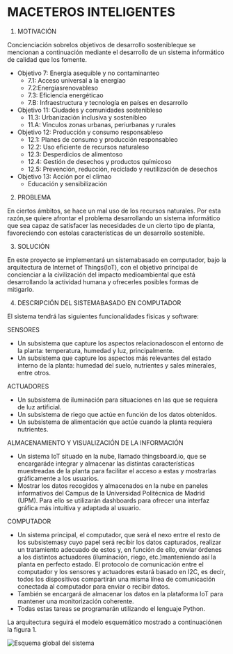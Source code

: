 # MACETEROS INTELIGENTES
1. MOTIVACIÓN

Concienciación sobrelos objetivos de desarrollo sostenibleque se mencionan a continuación mediante el desarrollo de un sistema informático de calidad que los fomente.

+ Objetivo 7: Energía asequible y no contaminanteo
  + 7.1: Acceso universal a la energíao
  + 7.2:Energíasrenovableso
  + 7.3: Eficiencia energéticao
  + 7.B: Infraestructura y tecnología en países en desarrollo
+ Objetivo 11: Ciudades y comunidades sostenibleso
  + 11.3: Urbanización inclusiva y sostenibleo
  + 11.A: Vínculos zonas urbanas, periurbanas y rurales
+ Objetivo 12: Producción y consumo responsableso
  + 12.1: Planes de consumo y producción responsableo
  + 12.2: Uso eficiente de recursos naturaleso
  + 12.3: Desperdicios de alimentoso
  + 12.4: Gestión de desechos y productos químicoso
  + 12.5: Prevención, reducción, reciclado y reutilización de desechos
+ Objetivo 13: Acción por el climao
  + Educación y sensibilización

2. PROBLEMA

En ciertos ámbitos, se hace un mal uso de los recursos naturales. Por esta razón,se quiere afrontar el problema desarrollando un sistema informático que sea capaz de satisfacer las necesidades de un cierto tipo de planta, favoreciendo con estolas características de un desarrollo sostenible.

3. SOLUCIÓN

En este proyecto se implementará un sistemabasado en computador, bajo la arquitectura de Internet of Things(IoT), con el objetivo principal de concienciar a la civilización del impacto medioambiental que está desarrollando la actividad humana y ofrecerles posibles formas de mitigarlo.

4. DESCRIPCIÓN DEL SISTEMABASADO EN COMPUTADOR

El sistema tendrá las siguientes funcionalidades físicas y software:

SENSORES
+ Un subsistema que capture los aspectos relacionadoscon el entorno de la planta: temperatura, humedad y luz, principalmente.
+ Un subsistema que capture los aspectos más relevantes del estado interno de la planta: humedad del suelo, nutrientes y sales minerales, entre otros.

ACTUADORES
+ Un subsistema de iluminación para situaciones en las que se requiera de luz artificial.
+ Un subsistema de riego que actúe en función de los datos obtenidos.
+ Un subsistema de alimentación que actúe cuando la planta requiera nutrientes.

ALMACENAMIENTO Y VISUALIZACIÓN DE LA INFORMACIÓN
+ Un sistema IoT situado en la nube, llamado thingsboard.io, que se encargaráde integrar y almacenar las distintas características muestreadas de la planta para facilitar el acceso a estas y mostrarlas gráficamente a los usuarios.
+ Mostrar los datos recogidos y almacenados en la nube en paneles informativos del Campus de la Universidad Politécnica de Madrid (UPM). Para ello se utilizarán dashboards para ofrecer una interfaz gráfica más intuitiva y adaptada al usuario.

COMPUTADOR
+ Un sistema principal, el computador, que será el nexo entre el resto de los subsistemasy cuyo papel será recibir los datos capturados, realizar un tratamiento adecuado de estos y, en función de ello, enviar órdenes a los distintos actuadores (iluminación, riego, etc.)manteniendo así la planta en perfecto estado. El protocolo de comunicación entre el computador y los sensores y actuadores estará basado en I2C, es decir, todos los dispositivos compartirán una misma línea de comunicación conectada al computador para enviar o recibir datos.
+ También se encargará de almacenar los datos en la plataforma IoT para mantener una monitorización coherente.
+ Todas estas tareas se programarán utilizando el lenguaje Python.

La arquitectura seguirá el modelo esquemático mostrado a continuaciónen la figura 1.

![Esquema global del sistema](https://i.ibb.co/0jVjSTM/esquema.png)
